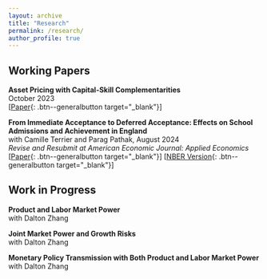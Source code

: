```yaml
---
layout: archive
title: "Research"
permalink: /research/
author_profile: true
---
```


## Working Papers

**Asset Pricing with Capital-Skill Complementarities** <br>
October 2023 <br>
[[Paper](https://ren-kevin.github.io/files/working_papers/second_year_paper/prelim_draft_20230801.pdf){: .btn--generalbutton  target="_blank"}]

**From Immediate Acceptance to Deferred Acceptance: Effects on School Admissions and Achievement in England** <br>
with Camille Terrier and Parag Pathak, August 2024  <br>
*Revise and Resubmit at American Economic Journal: Applied Economics* <br>
[[Paper](https://ren-kevin.github.io/files/working_papers/fpf_ban/DRAFT.pdf){: .btn--generalbutton  target="_blank"}]
[[NBER Version](https://www.nber.org/papers/w29600){: .btn--generalbutton  target="_blank"}]

## Work in Progress

**Product and Labor Market Power** <br>
with Dalton Zhang

**Joint Market Power and Growth Risks** <br>
with Dalton Zhang

**Monetary Policy Transmission with Both Product and Labor Market Power** <br>
with Dalton Zhang

<!-- {% if author.googlescholar %}
  You can also find my articles on <u><a href="{{author.googlescholar}}">my Google Scholar profile</a>.</u>
{% endif %}

{% include base_path %}

{% for post in site.publications reversed %}
  {% include archive-single.html %}
{% endfor %} -->
